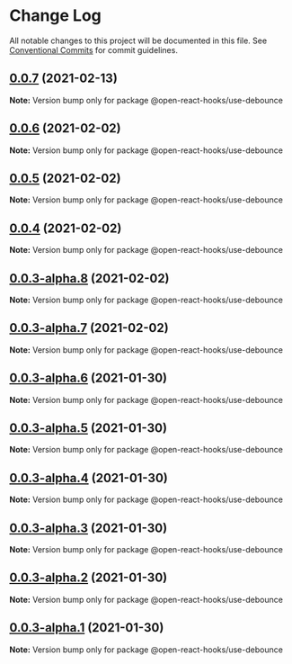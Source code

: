 # Change Log

All notable changes to this project will be documented in this file.
See [Conventional Commits](https://conventionalcommits.org) for commit guidelines.

## [0.0.7](https://github.com/wootsbot/open-react-hooks/compare/@open-react-hooks/use-debounce@0.0.6...@open-react-hooks/use-debounce@0.0.7) (2021-02-13)

**Note:** Version bump only for package @open-react-hooks/use-debounce





## [0.0.6](https://github.com/wootsbot/open-react-hooks/compare/@open-react-hooks/use-debounce@0.0.5...@open-react-hooks/use-debounce@0.0.6) (2021-02-02)

**Note:** Version bump only for package @open-react-hooks/use-debounce





## [0.0.5](https://github.com/wootsbot/open-react-hooks/compare/@open-react-hooks/use-debounce@0.0.4...@open-react-hooks/use-debounce@0.0.5) (2021-02-02)

**Note:** Version bump only for package @open-react-hooks/use-debounce





## [0.0.4](https://github.com/wootsbot/open-react-hooks/compare/@open-react-hooks/use-debounce@0.0.3-alpha.8...@open-react-hooks/use-debounce@0.0.4) (2021-02-02)

**Note:** Version bump only for package @open-react-hooks/use-debounce





## [0.0.3-alpha.8](https://github.com/wootsbot/open-react-hooks/compare/@open-react-hooks/use-debounce@0.0.3-alpha.7...@open-react-hooks/use-debounce@0.0.3-alpha.8) (2021-02-02)

**Note:** Version bump only for package @open-react-hooks/use-debounce





## [0.0.3-alpha.7](https://github.com/wootsbot/open-react-hooks/compare/@open-react-hooks/use-debounce@0.0.3-alpha.6...@open-react-hooks/use-debounce@0.0.3-alpha.7) (2021-02-02)

**Note:** Version bump only for package @open-react-hooks/use-debounce





## [0.0.3-alpha.6](https://github.com/wootsbot/open-react-hooks/compare/@open-react-hooks/use-debounce@0.0.3-alpha.5...@open-react-hooks/use-debounce@0.0.3-alpha.6) (2021-01-30)

**Note:** Version bump only for package @open-react-hooks/use-debounce





## [0.0.3-alpha.5](https://github.com/wootsbot/open-react-hooks/compare/@open-react-hooks/use-debounce@0.0.3-alpha.4...@open-react-hooks/use-debounce@0.0.3-alpha.5) (2021-01-30)

**Note:** Version bump only for package @open-react-hooks/use-debounce





## [0.0.3-alpha.4](https://github.com/wootsbot/open-react-hooks/compare/@open-react-hooks/use-debounce@0.0.3-alpha.3...@open-react-hooks/use-debounce@0.0.3-alpha.4) (2021-01-30)

**Note:** Version bump only for package @open-react-hooks/use-debounce





## [0.0.3-alpha.3](https://github.com/wootsbot/open-react-hooks/compare/@open-react-hooks/use-debounce@0.0.3-alpha.2...@open-react-hooks/use-debounce@0.0.3-alpha.3) (2021-01-30)

**Note:** Version bump only for package @open-react-hooks/use-debounce





## [0.0.3-alpha.2](https://github.com/wootsbot/open-react-hooks/compare/@open-react-hooks/use-debounce@0.0.3-alpha.1...@open-react-hooks/use-debounce@0.0.3-alpha.2) (2021-01-30)

**Note:** Version bump only for package @open-react-hooks/use-debounce





## [0.0.3-alpha.1](https://github.com/wootsbot/open-react-hooks/compare/@open-react-hooks/use-debounce@0.0.3-alpha.0...@open-react-hooks/use-debounce@0.0.3-alpha.1) (2021-01-30)

**Note:** Version bump only for package @open-react-hooks/use-debounce
